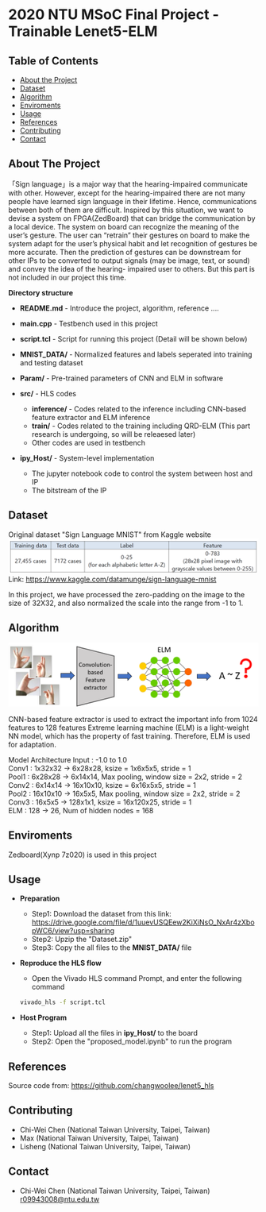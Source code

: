 # 2020 NTU MSoC Final Project - Trainable Lenet5-ELM

<!-- TABLE OF CONTENTS -->
## Table of Contents

* [About the Project](#about-the-project)
* [Dataset](#Dataset)
* [Algorithm](#algorithm)
* [Enviroments](#enviroments)
* [Usage](#usage)
* [References](#references)
* [Contributing](#contributing)
* [Contact](#contact)

<!-- ABOUT THE PROJECT -->
## About The Project
「Sign language」is a major way that the hearing-impaired communicate with other. However, except for the hearing-impaired there are not many people have learned sign language in their lifetime. Hence, communications between both of them are difficult.
Inspired by this situation, we want to devise a system on FPGA(ZedBoard) that can bridge the communication by a local device.
The system on board can recognize the meaning of the user’s gesture. The user can “retrain” their gestures on board to make the system adapt for the user’s physical habit and let recognition of gestures be more accurate.
Then the prediction of gestures can be downstream for other IPs to be converted to output signals (may be image, text, or sound) and convey the idea of the hearing- impaired user to others. But this part is not included in our project this time.


**Directory structure**
* **README.md** - Introduce the project, algorithm, reference ....
* **main.cpp** - Testbench used in this project
* **script.tcl** - Script for running this project (Detail will be shown below)
* **MNIST_DATA/** - Normalized features and labels seperated into training and testing dataset
* **Param/** - Pre-trained parameters of CNN and ELM in software

* **src/** - HLS codes
  * **inference/** - Codes related to the inference including CNN-based feature extractor and ELM inference
  * **train/** - Codes related to the training including QRD-ELM (This part research is undergoing, so will be releaesed later)
  * Other codes are used in testbench

* **ipy_Host/** - System-level implementation
  * The jupyter notebook code to control the system between host and IP
  * The bitstream of the IP 

<!-- Dataset -->
## Dataset
Original dataset "Sign Language MNIST" from Kaggle website
![Dataset](/img/Dataset.png "Dataset")
Link: https://www.kaggle.com/datamunge/sign-language-mnist

In this project, we have processed the zero-padding on the image to the size of 32X32, and also normalized the scale into the range from -1 to 1.

<!-- Algorithm -->
## Algorithm
![Adaptive-CNN-ELM](/img/Adaptive-CNN-ELM.png "Adaptive-CNN-ELM")

CNN-based feature extractor is used to extract the important info from 1024 features to 128 features
Extreme learning machine (ELM) is a light-weight NN model, which has the property of fast training. Therefore, ELM is used for adaptation.
 
Model Architecture
Input : -1.0 to 1.0  
Conv1 : 1x32x32 -> 6x28x28, ksize = 1x6x5x5, stride = 1  
Pool1 : 6x28x28 -> 6x14x14, Max pooling, window size = 2x2, stride = 2  
Conv2 : 6x14x14 -> 16x10x10, ksize = 6x16x5x5, stride = 1  
Pool2 : 16x10x10 -> 16x5x5, Max pooling, window size = 2x2, stride = 2  
Conv3 : 16x5x5 -> 128x1x1, ksize = 16x120x25, stride = 1  
ELM   : 128 -> 26, Num of hidden nodes = 168   
 
<!-- Enviroments -->
## Enviroments
Zedboard(Xynp 7z020) is used in this project
      
<!-- USAGE EXAMPLES -->
## Usage
* **Preparation**
	* Step1: Download the dataset from this link: https://drive.google.com/file/d/1uuevUSQEew2KiXiNsO_NxAr4zXbopWC6/view?usp=sharing
	* Step2: Upzip the "Dataset.zip"
	* Step3: Copy the all files to the **MNIST_DATA/** file
	
* **Reproduce the HLS flow**
	* Open the Vivado HLS command Prompt, and enter the following command
	```sh
	vivado_hls -f script.tcl 
	```
	
* **Host Program**
  * Step1: Upload all the files in **ipy_Host/** to the board
  * Step2: Open the "proposed_model.ipynb" to run the program

<!-- References -->
## References
Source code from: https://github.com/changwoolee/lenet5_hls

<!-- CONTRIBUTING -->
## Contributing
* Chi-Wei Chen (National Taiwan University, Taipei, Taiwan)
* Max (National Taiwan University, Taipei, Taiwan)
* Lisheng (National Taiwan University, Taipei, Taiwan)

<!-- CONTACT -->
## Contact
* Chi-Wei Chen (National Taiwan University, Taipei, Taiwan) r09943008@ntu.edu.tw



